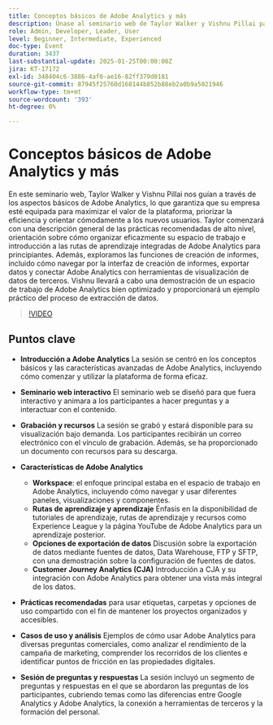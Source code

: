 ```yaml
---
title: Conceptos básicos de Adobe Analytics y más
description: Únase al seminario web de Taylor Walker y Vishnu Pillai para dominar Adobe Analytics, optimizar espacios de trabajo, exportar datos e integrar herramientas. Consulte ahora las perspectivas de los expertos
role: Admin, Developer, Leader, User
level: Beginner, Intermediate, Experienced
doc-type: Event
duration: 3437
last-substantial-update: 2025-01-25T00:00:00Z
jira: KT-17172
exl-id: 348404c6-3886-4af0-ae16-82ff379d0181
source-git-commit: 87945f25760d168144b852b88eb2a0b9a5021946
workflow-type: tm+mt
source-wordcount: '393'
ht-degree: 0%

---
```


# Conceptos básicos de Adobe Analytics y más

En este seminario web, Taylor Walker y Vishnu Pillai nos guían a través de los aspectos básicos de Adobe Analytics, lo que garantiza que su empresa esté equipada para maximizar el valor de la plataforma, priorizar la eficiencia y orientar cómodamente a los nuevos usuarios. Taylor comenzará con una descripción general de las prácticas recomendadas de alto nivel, orientación sobre cómo organizar eficazmente su espacio de trabajo e introducción a las rutas de aprendizaje integradas de Adobe Analytics para principiantes. Además, exploramos las funciones de creación de informes, incluido cómo navegar por la interfaz de creación de informes, exportar datos y conectar Adobe Analytics con herramientas de visualización de datos de terceros. Vishnu llevará a cabo una demostración de un espacio de trabajo de Adobe Analytics bien optimizado y proporcionará un ejemplo práctico del proceso de extracción de datos.

>[!VIDEO](https://video.tv.adobe.com/v/3443028/?learn=on&enablevpops)

## Puntos clave

* **Introducción a Adobe Analytics** La sesión se centró en los conceptos básicos y las características avanzadas de Adobe Analytics, incluyendo cómo comenzar y utilizar la plataforma de forma eficaz.

* **Seminario web interactivo** El seminario web se diseñó para que fuera interactivo y animara a los participantes a hacer preguntas y a interactuar con el contenido.

* **Grabación y recursos** La sesión se grabó y estará disponible para su visualización bajo demanda. Los participantes recibirán un correo electrónico con el vínculo de grabación. Además, se ha proporcionado un documento con recursos para su descarga.

* **Características de Adobe Analytics**

   * **Workspace**: el enfoque principal estaba en el espacio de trabajo en Adobe Analytics, incluyendo cómo navegar y usar diferentes paneles, visualizaciones y componentes.
   * **Rutas de aprendizaje y aprendizaje** Énfasis en la disponibilidad de tutoriales de aprendizaje, rutas de aprendizaje y recursos como Experience League y la página YouTube de Adobe Analytics para un aprendizaje posterior.
   * **Opciones de exportación de datos** Discusión sobre la exportación de datos mediante fuentes de datos, Data Warehouse, FTP y SFTP, con una demostración sobre la configuración de fuentes de datos.
   * **Customer Journey Analytics (CJA)** Introducción a CJA y su integración con Adobe Analytics para obtener una vista más integral de los datos.

* **Prácticas recomendadas** para usar etiquetas, carpetas y opciones de uso compartido con el fin de mantener los proyectos organizados y accesibles.

* **Casos de uso y análisis** Ejemplos de cómo usar Adobe Analytics para diversas preguntas comerciales, como analizar el rendimiento de la campaña de marketing, comprender los recorridos de los clientes e identificar puntos de fricción en las propiedades digitales.

* **Sesión de preguntas y respuestas** La sesión incluyó un segmento de preguntas y respuestas en el que se abordaron las preguntas de los participantes, cubriendo temas como las diferencias entre Google Analytics y Adobe Analytics, la conexión a herramientas de terceros y la formación del personal.

